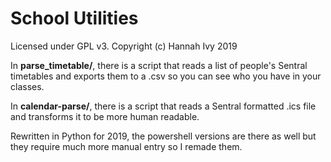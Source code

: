 # School Utilities

Licensed under GPL v3. Copyright (c) Hannah Ivy 2019

In **parse_timetable/**, there is a script that reads a list of people's Sentral timetables and exports them to a .csv so you can see who you have in your classes.

In **calendar-parse/**, there is a script that reads a Sentral formatted .ics file and transforms it to be more human readable.

Rewritten in Python for 2019, the powershell versions are there as well but they require much more manual entry so I remade them.
